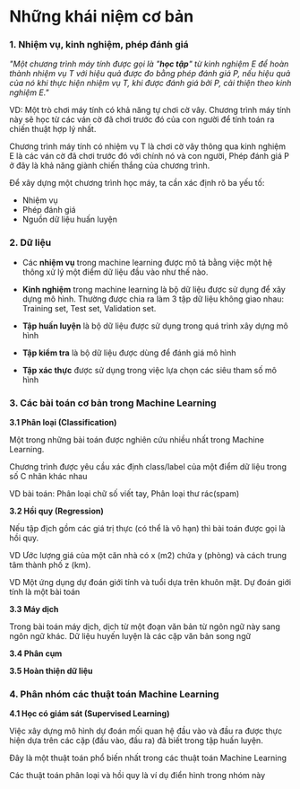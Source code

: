 # Những khái niệm cơ bản

### **1. Nhiệm vụ, kinh nghiệm, phép đánh giá** 

*"Một chương trình máy tính được gọi là "**học tập**" từ kinh nghiệm E để hoàn thành nhiệm vụ T với hiệu quả được đo bằng phép đánh giá P, nếu hiệu quả của nó khi thực hiện nhiệm vụ T, khi được đánh giá bởi P, cải thiện theo kinh nghiệm E."*


VD: Một trò chơi máy tính có khả năng tự chơi cờ vây. Chương trình máy tính này sẽ học từ các ván cờ đã chơi trước đó của con người để tính toán ra chiến thuật hợp lý nhất. 

Chương trình máy tính có nhiệm vụ T là chơi cờ vây thông qua kinh nghiệm E là các ván cờ đã chơi trước đó với chính nó và con người, Phép đánh giá P ở đây là khả năng giành chiến thắng của chương trình. 

Để xây dựng một chương trình học máy, ta cần xác định rõ ba yếu tố: 
- Nhiệm vụ 
- Phép đánh giá 
- Nguồn dữ liệu huấn luyện 

### **2. Dữ liệu** 

- Các **nhiệm vụ** trong machine learning được mô tả bằng việc một hệ thông xử lý một điểm dữ liệu đầu vào như thế nào.

- **Kinh nghiệm** trong machine learning là bộ dữ liệu được sử dụng để xây dựng mô hình. Thường được chia ra làm 3 tập dữ liệu không giao nhau: Training set, Test set, Validation set.

- **Tập huấn luyện** là bộ dữ liệu được sử dụng trong quá trình xây dựng mô hình

- **Tập kiểm tra** là bộ dữ liệu được dùng để đánh giá mô hình

- **Tập xác thực** được sử dụng trong việc lựa chọn các siêu tham số mô hình

### **3. Các bài toán cơ bản trong Machine Learning** 

**3.1 Phân loại (Classification)**

Một trong những bài toán được nghiên cứu nhiều nhất trong Machine Learning.

Chương trình được yêu cầu xác định class/label của một điểm dữ liệu trong số C nhãn khác nhau

VD bài toán: Phân loại chữ số viết tay, Phân loại thư rác(spam)

**3.2 Hồi quy (Regression)** 


Nếu tập địch gồm các giá trị thực (có thể là vô hạn) thì bài toán được gọi là hồi quy.

VD Ước lượng giá của một căn nhà có x (m2) chứa y (phòng) và cách trung tâm thành phố z (km).

VD Một ứng dụng dự đoán giới tính và tuổi dựa trên khuôn mặt. Dự đoán giới tính là một bài toán 

**3.3 Máy dịch** 

Trong bài toán máy dịch, dịch từ một đoạn văn bản từ ngôn ngữ này sang ngôn ngữ khác. Dữ liệu huyến luyện là các cặp văn bản song ngữ

**3.4 Phân cụm** 

**3.5 Hoàn thiện dữ liệu** 

### **4. Phân nhóm các thuật toán Machine Learning** 

**4.1 Học có giám sát (Supervised Learning)** 

Việc xây dựng mô hình dự đoán mối quan hệ đầu vào và đầu ra được thực hiện dựa trên các cặp (đầu vào, đầu ra) đã biết trong tập huấn luyện. 

Đây là một thuật toán phổ biến nhất trong các thuật toán Machine Learning

Các thuật toán phân loại và hồi quy là ví dụ điển hình trong nhóm này


